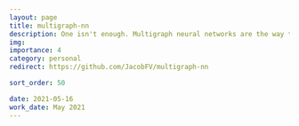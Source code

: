 ```yaml
---
layout: page
title: multigraph-nn
description: One isn't enough. Multigraph neural networks are the way to go!
img:
importance: 4
category: personal
redirect: https://github.com/JacobFV/multigraph-nn

sort_order: 50

date: 2021-05-16
work_date: May 2021
---
```

